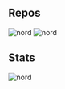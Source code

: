 ## Repos 

![nord][nord_repo] 
![nord][nord_repo2] 

[nord]: https://github-readme-stats.vercel.app/api?username=LucienMLD&show_icons=true&hide=contribs,prs&cache_seconds=86400&theme=nord

[nord_repo]: https://github-readme-stats.vercel.app/api/pin/?username=betagouv&repo=conseillers-entreprises&cache_seconds=86400&theme=nord
[nord_repo2]: https://github-readme-stats.vercel.app/api/pin/?username=numerique-gouv&repo=numerique.gouv.fr&cache_seconds=86400&theme=nord

## Stats

![nord][nord] 


